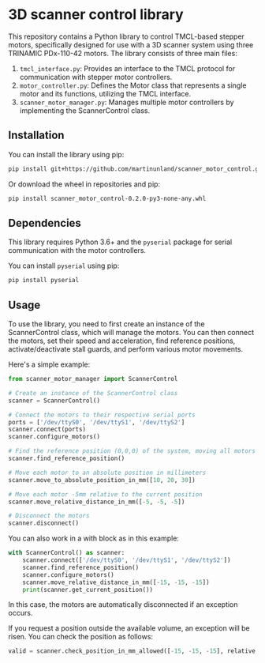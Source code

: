 # 3D scanner control library

This repository contains a Python library to control TMCL-based stepper motors, specifically designed for use with a 3D scanner system using three TRINAMIC PDx-110-42 motors. The library consists of three main files:

1. `tmcl_interface.py`: Provides an interface to the TMCL protocol for communication with stepper motor controllers.
2. `motor_controller.py`: Defines the Motor class that represents a single motor and its functions, utilizing the TMCL interface.
3. `scanner_motor_manager.py`: Manages multiple motor controllers by implementing the ScannerControl class.

## Installation
You can install the library using pip:

```bash
pip install git+https://github.com/martinunland/scanner_motor_control.git
```
Or download the wheel in repositories and pip:
```bash
pip install scanner_motor_control-0.2.0-py3-none-any.whl
```

## Dependencies

This library requires Python 3.6+ and the `pyserial` package for serial communication with the motor controllers.

You can install `pyserial` using pip:

```bash
pip install pyserial
```

## Usage

To use the library, you need to first create an instance of the ScannerControl class, which will manage the motors. You can then connect the motors, set their speed and acceleration, find reference positions, activate/deactivate stall guards, and perform various motor movements.

Here's a simple example:

```python
from scanner_motor_manager import ScannerControl

# Create an instance of the ScannerControl class
scanner = ScannerControl()

# Connect the motors to their respective serial ports
ports = ['/dev/ttyS0', '/dev/ttyS1', '/dev/ttyS2']
scanner.connect(ports)
scanner.configure_motors()

# Find the reference position (0,0,0) of the system, moving all motors as far left as possible
scanner.find_reference_position()

# Move each motor to an absolute position in millimeters
scanner.move_to_absolute_position_in_mm([10, 20, 30])

# Move each motor -5mm relative to the current position
scanner.move_relative_distance_in_mm([-5, -5, -5])

# Disconnect the motors
scanner.disconnect()
```

You can also work in a with block as in this example:
```python
with ScannerControl() as scanner:
    scanner.connect(['/dev/ttyS0', '/dev/ttyS1', '/dev/ttyS2'])
    scanner.find_reference_position()
    scanner.configure_motors()
    scanner.move_relative_distance_in_mm([-15, -15, -15])
    print(scanner.get_current_position())
```
In this case, the motors are automatically disconnected if an exception occurs.

If you request a position outside the available volume, an exception will be risen. You can check the position as follows:
```python
valid = scanner.check_position_in_mm_allowed([-15, -15, -15], relative = True)
```
